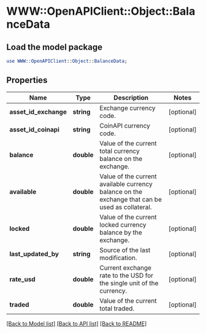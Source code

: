 # WWW::OpenAPIClient::Object::BalanceData

## Load the model package
```perl
use WWW::OpenAPIClient::Object::BalanceData;
```

## Properties
Name | Type | Description | Notes
------------ | ------------- | ------------- | -------------
**asset_id_exchange** | **string** | Exchange currency code. | [optional] 
**asset_id_coinapi** | **string** | CoinAPI currency code. | [optional] 
**balance** | **double** | Value of the current total currency balance on the exchange. | [optional] 
**available** | **double** | Value of the current available currency balance on the exchange that can be used as collateral. | [optional] 
**locked** | **double** | Value of the current locked currency balance by the exchange. | [optional] 
**last_updated_by** | **string** | Source of the last modification.  | [optional] 
**rate_usd** | **double** | Current exchange rate to the USD for the single unit of the currency.  | [optional] 
**traded** | **double** | Value of the current total traded. | [optional] 

[[Back to Model list]](../README.md#documentation-for-models) [[Back to API list]](../README.md#documentation-for-api-endpoints) [[Back to README]](../README.md)


